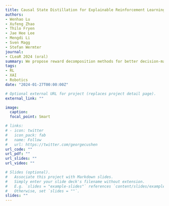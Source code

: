 ```yaml
---
title: Causal State Distillation for Explainable Reinforcement Learning
authors: 
- Wenhao Lu
- Xufeng Zhao
- Thilo Fryen
- Jae Hee Lee
- Mengdi Li
- Sven Magg
- Stefan Wermter
journal: 
- CLeaR 2024 (oral)
summary: We propose reward decomposition methods for better decision-making explainality.
tags:
- RL
- XAI
- Robotics
date: "2024-01-27T00:00:00Z"

# Optional external URL for project (replaces project detail page).
external_link: ""

image:
  caption: 
  focal_point: Smart

# links:
# - icon: twitter
#   icon_pack: fab
#   name: Follow
#   url: https://twitter.com/georgecushen
url_code: ""
url_pdf: ""
url_slides: ""
url_video: ""

# Slides (optional).
#   Associate this project with Markdown slides.
#   Simply enter your slide deck's filename without extension.
#   E.g. `slides = "example-slides"` references `content/slides/example-slides.md`.
#   Otherwise, set `slides = ""`.
slides: ""
---
```


